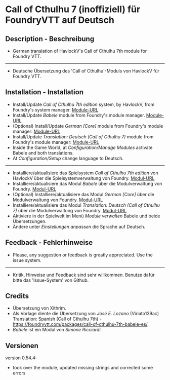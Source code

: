 # Call of Cthulhu 7 (inoffiziell) für FoundryVTT auf Deutsch

## Description - Beschreibung  

* German translation of HavlockV's Call of Cthulhu 7th module for Foundry VTT.
----
* Deutsche Übersetzung des 'Call of Cthulhu'-Moduls von HavlockV für Foundry VTT.

## Installation - Installation  

* Install/Update _Call of Cthulhu 7th edition_ system, by HavlockV, from Foundry's system manager.
[Module-URL](https://foundryvtt.com/packages/CoC7/)
* Install/Update _Babele_ module from Foundry's module manager.
[Module-URL](https://foundryvtt.com/packages/babele/)
* (Optional) Install/Update _German [Core]_ module from Foundry's module manager:
[Module-URL](https://foundryvtt.com/packages/lang-de)
* Install/Update _Translation: Deutsch (Call of Cthulhu 7)_ module from Foundry's module manager:
[Module-URL](https://foundryvtt.com/packages/call-of-cthulhu-7th-babele-de/)
* Inside the Game World, at _Configuration/Manage Modules_ activate Babele and both translations.
* At _Configuration/Setup_ change language to Deutsch.
----
* Installiere/aktualisiere das Spielsystem _Call of Cthulhu 7th edition_ von HavlockV über die Spielsystemverwaltung von Foundry.
[Modul-URL](https://foundryvtt.com/packages/CoC7/)
* Installiere/aktualisiere das Modul _Babele_ über die Modulverwaltung von Foundry.
[Modul-URL](https://foundryvtt.com/packages/babele/)
* (Optional) Installiere/aktualisiere das Modul _German [Core]_ über die Modulverwaltung von Foundry.
[Modul-URL](https://foundryvtt.com/packages/lang-de)
* Installiere/aktualisiere das Modul _Translation: Deutsch (Call of Cthulhu 7)_ über die Modulverwaltung von Foundry.
[Modul-URL](https://foundryvtt.com/packages/call-of-cthulhu-7th-babele-de/)
* Aktiviere in der Spielwelt im Menü _Module verwalten_ Babele und beide Übersetzungen.
* Ändere unter _Einstellungen anpassen_ die Sprache auf Deutsch.

## Feedback - Fehlerhinweise

* Please, any suggestion or feedback is greatly appreciated. Use the issue system.
----
* Kritik, Hinweise und Feedback sind sehr willkommen. Benutze dafür bitte das 'Issue-System' von Github.

## Credits  

* Übersetzung von Xithrim.
* Als Vorlage diente die Übersetzung von *José E. Lozano* (Viriato139ac) Translation: Spanish (Call of Cthulhu 7th) - https://foundryvtt.com/packages/call-of-cthulhu-7th-babele-es/.
* *Babele* ist ein Modul von *Simone Ricciardi*.

## Versionen

version 0.54.4:

* took over the module, updated missing strings and corrected some errors

